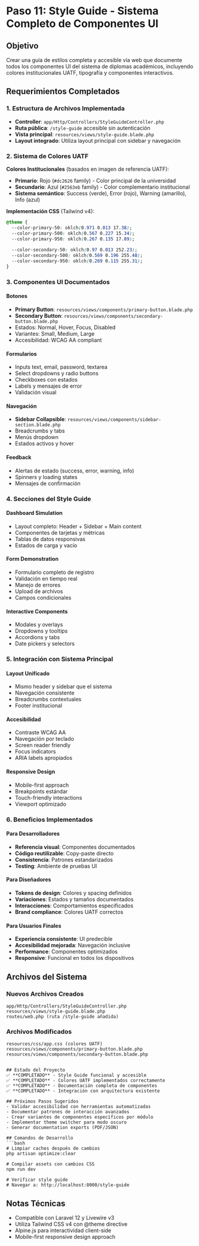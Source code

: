 # Paso 11: Style Guide - Sistema Completo de Componentes UI

## Objetivo
Crear una guía de estilos completa y accesible vía web que documente todos los componentes UI del sistema de diplomas académicos, incluyendo colores institucionales UATF, tipografía y componentes interactivos.

## Requerimientos Completados

### 1. Estructura de Archivos Implementada
- **Controller**: `app/Http/Controllers/StyleGuideController.php`
- **Ruta pública**: `/style-guide` accesible sin autenticación
- **Vista principal**: `resources/views/style-guide.blade.php`
- **Layout integrado**: Utiliza layout principal con sidebar y navegación

### 2. Sistema de Colores UATF
**Colores Institucionales** (basados en imagen de referencia UATF):
- **Primario**: Rojo (`#dc2626` family) - Color principal de la universidad
- **Secundario**: Azul (`#2563eb` family) - Color complementario institucional
- **Sistema semántico**: Success (verde), Error (rojo), Warning (amarillo), Info (azul)

**Implementación CSS** (Tailwind v4):
```css
@theme {
  --color-primary-50: oklch(0.971 0.013 17.38);
  --color-primary-500: oklch(0.567 0.227 15.34);
  --color-primary-950: oklch(0.267 0.135 17.89);
  
  --color-secondary-50: oklch(0.97 0.013 252.23);
  --color-secondary-500: oklch(0.569 0.196 255.48);
  --color-secondary-950: oklch(0.269 0.115 255.31);
}
```

### 3. Componentes UI Documentados

#### Botones
- **Primary Button**: `resources/views/components/primary-button.blade.php`
- **Secondary Button**: `resources/views/components/secondary-button.blade.php`
- Estados: Normal, Hover, Focus, Disabled
- Variantes: Small, Medium, Large
- Accesibilidad: WCAG AA compliant

#### Formularios
- Inputs text, email, password, textarea
- Select dropdowns y radio buttons
- Checkboxes con estados
- Labels y mensajes de error
- Validación visual

#### Navegación
- **Sidebar Collapsible**: `resources/views/components/sidebar-section.blade.php`
- Breadcrumbs y tabs
- Menús dropdown
- Estados activos y hover

#### Feedback
- Alertas de estado (success, error, warning, info)
- Spinners y loading states
- Mensajes de confirmación

### 4. Secciones del Style Guide

#### Dashboard Simulation
- Layout completo: Header + Sidebar + Main content
- Componentes de tarjetas y métricas
- Tablas de datos responsivas
- Estados de carga y vacío

#### Form Demonstration
- Formulario completo de registro
- Validación en tiempo real
- Manejo de errores
- Upload de archivos
- Campos condicionales

#### Interactive Components
- Modales y overlays
- Dropdowns y tooltips
- Accordions y tabs
- Date pickers y selectors

### 5. Integración con Sistema Principal

#### Layout Unificado
- Mismo header y sidebar que el sistema
- Navegación consistente
- Breadcrumbs contextuales
- Footer institucional

#### Accesibilidad
- Contraste WCAG AA
- Navegación por teclado
- Screen reader friendly
- Focus indicators
- ARIA labels apropiados

#### Responsive Design
- Mobile-first approach  
- Breakpoints estándar
- Touch-friendly interactions
- Viewport optimizado

### 6. Beneficios Implementados

#### Para Desarrolladores
- **Referencia visual**: Componentes documentados
- **Código reutilizable**: Copy-paste directo
- **Consistencia**: Patrones estandarizados
- **Testing**: Ambiente de pruebas UI

#### Para Diseñadores
- **Tokens de design**: Colores y spacing definidos
- **Variaciones**: Estados y tamaños documentados
- **Interacciones**: Comportamientos especificados
- **Brand compliance**: Colores UATF correctos

#### Para Usuarios Finales
- **Experiencia consistente**: UI predecible
- **Accesibilidad mejorada**: Navegación inclusive
- **Performance**: Componentes optimizados
- **Responsive**: Funcional en todos los dispositivos

## Archivos del Sistema

### Nuevos Archivos Creados
```
app/Http/Controllers/StyleGuideController.php
resources/views/style-guide.blade.php
routes/web.php (ruta /style-guide añadida)
```

### Archivos Modificados
```
resources/css/app.css (colores UATF)
resources/views/components/primary-button.blade.php
resources/views/components/secondary-button.blade.php
```

```

## Estado del Proyecto
✅ **COMPLETADO** - Style Guide funcional y accesible
✅ **COMPLETADO** - Colores UATF implementados correctamente
✅ **COMPLETADO** - Documentación completa de componentes
✅ **COMPLETADO** - Integración con arquitectura existente

## Próximos Pasos Sugeridos
- Validar accesibilidad con herramientas automatizadas
- Documentar patrones de interacción avanzados
- Crear variantes de componentes específicos por módulo
- Implementar theme switcher para modo oscuro
- Generar documentation exports (PDF/JSON)

## Comandos de Desarrollo
```bash
# Limpiar caches después de cambios
php artisan optimize:clear

# Compilar assets con cambios CSS
npm run dev

# Verificar style guide
# Navegar a: http://localhost:8000/style-guide
```

## Notas Técnicas
- Compatible con Laravel 12 y Livewire v3
- Utiliza Tailwind CSS v4 con @theme directive
- Alpine.js para interactividad client-side
- Mobile-first responsive design approach